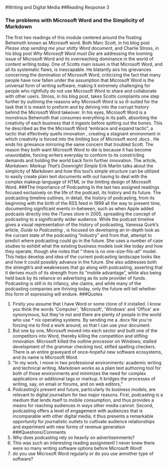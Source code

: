 #Writing and Digital Media
##Reading Response 3
### The problems with Microsoft Word and the Simplicity of Markdown
The first two readings of this module centered  around the floating Behemoth known as Microsoft word. Both Marc Scott, in his blog post _Please stop sending me your shitty Word document_, and Charlie Stross, in his blog post _Why Microsoft Word must Die_ are addressing the looming issue of Microsoft Word and its overreaching dominance in the world of content writing today. One of Scotts main issues is that Microsoft Word, and all its systematic flaws, is inescapable. He blatantly airs his grievances concerning the domination of Microsoft Word, criticizing the fact that many people have now fallen under the assumption that Microsoft Word is the universal form of writing software, making it extremely challenging for people who rightfully do not use Microsoft Word to share and collaborate with other users. Stross, in his blog post, takes Scotts complaints one step further by outlining the reasons why Microsoft Word is so ill-suited for the task that it is meant to preform and by delving into the corrupt history behind the Microsoft Word takeover. In his eyes, Microsoft Word is a monstrous Behemoth that consumes everything in its path, absorbing the creativity of each business that it ingests before spitting out the bones. This he described as the the Microsoft Word “embrace and expand tactic”, a tactic that effectively quells innovation , creating a stagnant environment in which creativity is forced into the limiting box of Microsoft word .docs . He ends his grievance mirroring the same concern that troubled Scott.  The reason they both want Microsoft Word to die is because it has become unavoidable, forcing writers everyday to conform to its constricting demands and holding the world back form further innovation.
	The article, _Markdown: Markup That’s Downright Simple_ Erik Martin talks about the simplicity of Markdown and how this tool’s simple structure can be utilized to easily create plain text documents with out having to deal with the complex makeup language of HTML or the limiting design of Microsoft Word.
###The Importance of Podcasting
In the last two assigned readings focused exclusively on the life of the podcast, its history and its future. The podcasting timeline outlines, in detail, the history of podcasting, from its beginning with the birth of the RSS feed in 1999 all the way to present time, documenting significant events in-between, such as when Apple added podcasts directly into the iTunes store in 2005, spreading the concept of podcasting to a significantly wider audience. While the podcast timeline gives a visual representation of the history of podcasting, Vanessa Quirk’s article, _Guide to Podcasting_ , is focused on developing an in-depth look as the currant state of the podcasting “industry” and from that, attempt to predict where podcasting could go in the future. She uses a number of case studies to exhibit what the existing business models look like today and how they operate, though she notes that “ there is no one-size-fits-all” model. This helps develop and idea of the current podcasting landscape looks like and how it could possibly advance in the future. She also addresses both the strength’s and weaknesses that go along with podcasting, asserting that it derives  much of its strength from its “mobile advantage”, while also being held back by its reliance on advertising as its sole provider of funds. Podcasting is still in its infancy, she claims, and while many of the podcasting companies are thriving today, only the future will tell whether this form of expressing will endure.
###Quotes
1. Firstly you assume that I have Word or some clone of it installed. I know you think the words 'Computer', 'Microsoft', 'Windows' and 'Office' are synonymous, but they're not and there are plenty of people in the world who use * nix operating systems. By sending me a .docx file you're forcing me to find a work around, so that I can use your document.
2. But one by one, Microsoft moved into each sector and built one of the competitors into Word, thereby killing the competition and stifling innovation. Microsoft killed the outline processor on Windows; stalled development of the grammar checking tool, stifled spelling checkers. There is an entire graveyard of once-hopeful new software ecosystems, and its name is Microsoft Word.
3. “In my work, I move in two professional environments: academic writing and technical writing. Markdown works as a plain text authoring tool for both of those environments and minimizes the need for complex applications or additional tags or markup. It bridges the processes of writing, say, on email or forums, and on web editors,”
4. Podcasting’s present and future, particularly its business models, are relevant to digital journalism for two major reasons. First, podcasting is a medium that lends itself to mobile consumption, and thus provides a means for reaching audiences in ways other media cannot. Second, podcasting offers a level of engagement with audiences that is incomparable with other digital media; it thus presents a remarkable opportunity for journalistic outlets to cultivate audience relationships and experiment with new forms of revenue generation
###Questions/Comments
1. Why does podcasting rely so heavily on advertisemments?
2. This was _such_ an interesting reading assignment! I never knew there were so many writing software options before Microsoft Word!
3. do you use Microsoft Word regularly or do you use annother type of software?
